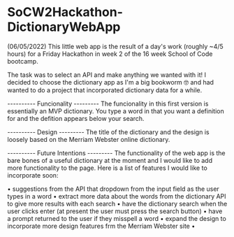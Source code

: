 # SoCW2Hackathon-DictionaryWebApp

(06/05/2022)
This little web app is the result of a day's work (roughly ~4/5 hours) for a Friday Hackathon in week 2 of the 16 week School of Code bootcamp.

The task was to select an API and make anything we wanted with it!
I decided to choose the dictionary app as I'm a big bookworm 🤓 and had wanted to do a project that incorporated dictionary data for a while.


---------- Funcionality ---------
The funcionality in this first version is essentially an MVP dictionary. You type a word in that you want a definition for and the defition appears below your search.


---------- Design ---------
The title of the dictionary and the design is loosely based on the Merriam Webster online dictionary.


---------- Future Intentions ---------
The functionality of the web app is the bare bones of a useful dictionary at the moment and I would like to add more functionality to the page.
Here is a list of features I would like to incorporate soon:

• suggestions from the API that dropdown from the input field as the user types in a word
• extract more data about the words from the dictionary API to give more results with each search
• have the dictionary search when the user clicks enter (at present the user must press the search button)
• have a prompt returned to the user if they misspell a word
• expand the design to incorporate more design features frm the Merriam Webster site
• 